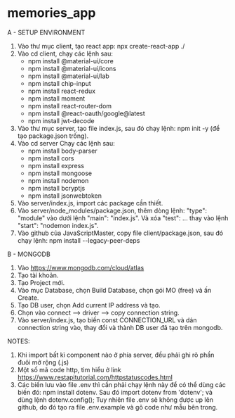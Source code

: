 # memories_app
A - SETUP ENVIRONMENT
1. Vào thư mục client, tạo react app: npx create-react-app ./
2. Vào cd client, chạy các lệnh sau:
    + npm install @material-ui/core
    + npm install @material-ui/icons
    + npm install @material-ui/lab
    + npm install chip-input
    + npm install react-redux
    + npm install moment
    + npm install react-router-dom
    + npm install @react-oauth/google@latest
    + npm install jwt-decode
3. Vào thư mục server, tạo file index.js, sau đó chạy lệnh: npm init -y (để tạo package.json trống).
4. Vào cd server Chạy các lệnh sau:
    + npm install body-parser
    + npm install cors
    + npm install express
    + npm install mongoose
    + npm install nodemon
    + npm install bcryptjs
    + npm install jsonwebtoken
5. Vào server/index.js, import các package cần thiết.
6. Vào server/node_modules/package.json, thêm dòng lệnh: "type": "module" vào dưới lệnh "main": "index.js". Và xóa "test": ... thay vào lệnh "start": "nodemon index.js".
7. Vào github của JavaScriptMaster, copy file client/package.json, sau đó chạy lệnh: npm install --legacy-peer-deps

B - MONGODB
1. Vào https://www.mongodb.com/cloud/atlas
2. Tạo tài khoản.
3. Tạo Project mới.
4. Vào mục Database, chọn Build Database, chọn gói MO (free) và ấn Create.
5. Tạo DB user, chọn Add current IP address và tạo.
6. Chọn vào connect --> driver --> copy connection string.
7. Vào server/index.js, tạo biến const CONNECTION_URL và dán connection string vào, thay đổi <username> và <password> thành DB user đã tạo trên mongodb.

NOTES:
1. Khi import bất kì component nào ở phía server, đều phải ghi rõ phần đuôi mở rộng (.js)
2. Một số mã code http, tìm hiểu ở link https://www.restapitutorial.com/httpstatuscodes.html
3. Các biến lưu vào file .env thì cần phải chạy lệnh này để có thể dùng các biến đó: npm install dotenv. Sau đó import dotenv from 'dotenv'; và dùng lệnh dotenv.config(); Tuy nhiên file .env sẽ không được up lên github, do đó tạo ra file .env.example và gõ code như mẫu bên trong.